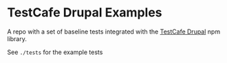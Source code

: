 # TestCafe Drupal Examples

A repo with a set of baseline tests integrated with the [TestCafe Drupal](https://github.com/ironstar-io/testcafe-drupal) npm library.

See `./tests` for the example tests
